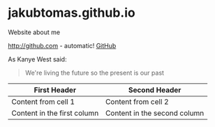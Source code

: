# jakubtomas.github.io
Website about me 


http://github.com - automatic!
[GitHub](http://github.com)

As Kanye West said:

> We're living the future so
> the present is our past


First Header | Second Header
------------ | -------------
Content from cell 1 | Content from cell 2
Content in the first column | Content in the second column
